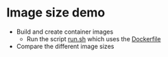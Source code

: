 # Image size demo

- Build and create container images
    - Run the script [run.sh](run.sh) which uses the [Dockerfile](Dockerfile)
- Compare the different image sizes


